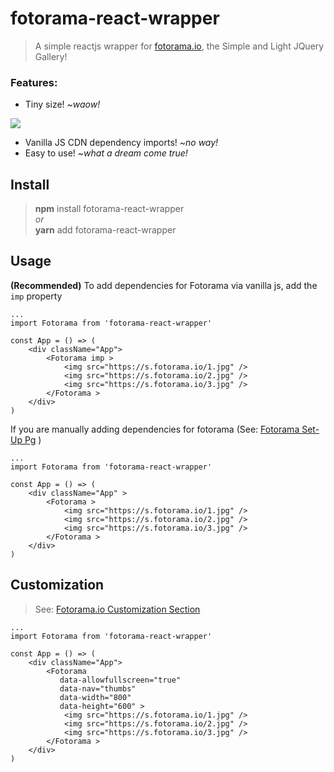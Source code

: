 # fotorama-react-wrapper

> A simple reactjs wrapper for [fotorama.io](http://fotorama.io/), the Simple and Light JQuery Gallery!

### Features:

- Tiny size! _~waow!_

<img src="https://ucarecdn.com/b0195d14-8b84-426d-a91f-d398c1839392/soSmol.png">

- Vanilla JS CDN dependency imports! _~no way!_
- Easy to use! _~what a dream come true!_

## Install

> **npm** install fotorama-react-wrapper  
> _or_  
> **yarn** add fotorama-react-wrapper

## Usage

**(Recommended)** To add dependencies for Fotorama via vanilla js, add the `imp` property

```JSX
...
import Fotorama from 'fotorama-react-wrapper'

const App = () => (
	<div className="App">
		<Fotorama imp >
			<img src="https://s.fotorama.io/1.jpg" />
			<img src="https://s.fotorama.io/2.jpg" />
			<img src="https://s.fotorama.io/3.jpg" />
		</Fotorama >
	</div>
)
```

If you are manually adding dependencies for fotorama (See: [Fotorama Set-Up Pg](http://fotorama.io/#set-up) )

```JSX
...
import Fotorama from 'fotorama-react-wrapper'

const App = () => (
	<div className="App" >
		<Fotorama >
			<img src="https://s.fotorama.io/1.jpg" />
			<img src="https://s.fotorama.io/2.jpg" />
			<img src="https://s.fotorama.io/3.jpg" />
		</Fotorama >
	</div>
)
```

## Customization

> See: [Fotorama.io Customization Section](http://fotorama.io/customize/)

```JSX
...
import Fotorama from 'fotorama-react-wrapper'

const App = () => (
	<div className="App">
		<Fotorama
		   data-allowfullscreen="true"
		   data-nav="thumbs"
		   data-width="800"
		   data-height="600" >
			<img src="https://s.fotorama.io/1.jpg" />
			<img src="https://s.fotorama.io/2.jpg" />
			<img src="https://s.fotorama.io/3.jpg" />
		</Fotorama >
	</div>
)
```
